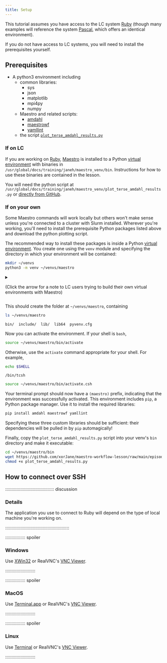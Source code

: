 ```yaml
---
title: Setup
---
```


This tutorial assumes you have access to the LC system [Ruby][ruby] (though
many examples will reference the system [Pascal][pascal], which offers an
identical environment).

If you do not have access to LC systems, you will need to install the
prerequisites yourself.

## Prerequisites

* A python3 environment including
  * common libraries:
    * sys
    * json
    * matplotlib
    * mpi4py
    * numpy
  * Maestro and related scripts:
    * [amdahl](https://github.com/hpc-carpentry/amdahl)
    * [maestrowf](https://maestrowf.readthedocs.io/en/latest/)
    * [yamllint](https://yamllint.readthedocs.io/en/stable/)
  * the script [`plot_terse_amdahl_results.py`](files/plot_terse_amdahl_results.py)

### If on LC

If you are working on [Ruby][ruby], [Maestro][maestro] is installed to
a Python [virtual environment][venv] with binaries in
`/usr/global/docs/training/janeh/maestro_venv/bin`. Instructions for
how to use these binaries are contained in the lesson.

You will need the python script at
`/usr/global/docs/training/janeh/maestro_venv/plot_terse_amdahl_results.py`
or [directly from GitHub][plot_script].

### If on your own

Some Maestro commands will work locally but others won't make sense unless
you're connected to a cluster with Slurm installed. Wherever you're working,
you'll need to install the prerequisite Python packages listed above and
download the python plotting script.

The recommended way to install these packages is inside a Python
[virtual environment][venv]. You create one using the `venv` module
and specifying the directory in which your environment will be
contained:

``` bash
mkdir ~/venvs
python3 -m venv ~/venvs/maestro
```

<details>
<summary>
 
(Click the arrow for a note to LC users trying to build their own virtual
environments with Maestro)
 
</summary>
We recommend that LC users add the flag `--system-site-packages` when
creating a virtual environment:
 
``` bash
mkdir ~/venvs
python3 -m venv --system-site-packages ~/venvs/maestro
```

</details>

This should create the folder at `~/venvs/maestro`, containing

``` bash
ls ~/venvs/maestro
```

``` output
bin/  include/  lib/  lib64  pyvenv.cfg
```

Now you can activate the environment. If your shell is `bash`,

``` bash
source ~/venvs/maestro/bin/activate
```

Otherwise, use the `activate` command appropriate for your shell.
For example,

``` bash
echo $SHELL
```

``` output
/bin/tcsh
```

``` bash
source ~/venvs/maestro/bin/activate.csh
```

Your terminal prompt should now have a `(maestro)` prefix, indicating
that the environment was successfully activated. This environment
includes `pip`, a Python package manager. Use it to install the
required libraries:

``` bash
pip install amdahl maestrowf yamllint
```

Specifying these three custom libraries should be sufficient:
their dependencies will be pulled in by `pip` automagically!

Finally, copy the `plot_terse_amdahl_results.py` script into
your venv's `bin` directory and make it executable:

``` bash
cd ~/venvs/maestro/bin
wget https://github.com/xorJane/maestro-workflow-lesson/raw/main/episodes/files/plot_terse_amdahl_results.py
chmod +x plot_terse_amdahl_results.py
```

## How to connect over SSH

::::::::::::::::::::::::::::::::::::::: discussion

### Details

The application you use to connect to Ruby will depend on the
type of local machine you're working on.

:::::::::::::::::::::::::::::::::::::::::::::::::::

:::::::::::::::: spoiler

### Windows

Use [XWin32][xwin] or RealVNC's [VNC Viewer][rvnc].

::::::::::::::::::::::::

:::::::::::::::: spoiler

### MacOS

Use [Terminal.app][tapp] or RealVNC's [VNC Viewer][rvnc].

::::::::::::::::::::::::

:::::::::::::::: spoiler

### Linux

Use [Terminal][term] or RealVNC's [VNC Viewer][rvnc].

::::::::::::::::::::::::

<!-- links -->
[maestro]: https://maestrowf.readthedocs.io/en/latest/
[pascal]: https://hpc.llnl.gov/hardware/compute-platforms/pascal
[plot_script]: https://github.com/carpentries-incubator/hpc-workflows/raw/main/episodes/files/plot_terse_amdahl_results.py
[ruby]: https://hpc.llnl.gov/hardware/compute-platforms/ruby
[rvnc]: https://www.realvnc.com/en/connect/download/viewer/
[tapp]: https://support.apple.com/guide/terminal/welcome/mac
[term]: https://help.ubuntu.com/community/UsingTheTerminal
[venv]: https://docs.python.org/3/library/venv.html
[xwin]: https://www.starnet.com/xwin32/
